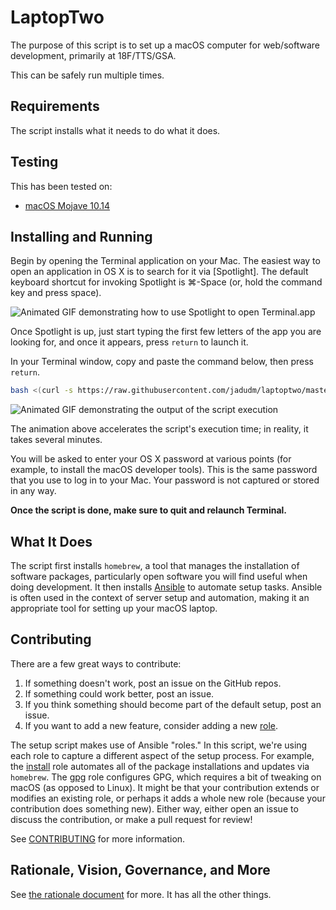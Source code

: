 # LaptopTwo

The purpose of this script is to set up a macOS computer for web/software development, primarily at 18F/TTS/GSA. 

This can be safely run multiple times.

## Requirements

The script installs what it needs to do what it does. 

## Testing

This has been tested on:

* [macOS Mojave 10.14](https://www.apple.com/osx/)

## Installing and Running

Begin by opening the Terminal application on your Mac. The easiest way to open
an application in OS X is to search for it via [Spotlight]. The default
keyboard shortcut for invoking Spotlight is &#8984;-Space (or, hold the command key and press space). 

![Animated GIF demonstrating how to use Spotlight to open Terminal.app](images/open-terminal.gif)

Once Spotlight
is up, just start typing the first few letters of the app you are looking for,
and once it appears, press `return` to launch it.

In your Terminal window, copy and paste the command below, then press `return`.

```sh
bash <(curl -s https://raw.githubusercontent.com/jadudm/laptoptwo/master/bootstrap.sh)
```

![Animated GIF demonstrating the output of the script execution](images/script-output.gif)

The animation above accelerates the script's execution time; in reality, it takes several minutes.

You will be asked to enter your OS X password at various
points (for example, to install the macOS developer tools). This is the same password that you use to log in to your Mac. Your password is not captured or stored in any way.

**Once the script is done, make sure to quit and relaunch Terminal.**

## What It Does

The script first installs `homebrew`, a tool that manages the installation of software packages, particularly open software you will find useful when doing development. It then installs [Ansible](https://www.ansible.com/) to automate setup tasks. Ansible is often used in the context of server setup and automation, making it an appropriate tool for setting up your macOS laptop.

## Contributing

There are a few great ways to contribute:

1. If something doesn't work, post an issue on the GitHub repos.
2. If something could work better, post an issue.
3. If you think something should become part of the default setup, post an issue.
4. If you want to add a new feature, consider adding a new [role](https://docs.ansible.com/ansible/latest/user_guide/playbooks_reuse_roles.html).

The setup script makes use of Ansible "roles." In this script, we're using each role to capture a different aspect of the setup process. For example, the [install](roles/install) role automates all of the package installations and updates via `homebrew`. The [gpg](roles/gpg) role configures GPG, which requires a bit of tweaking on macOS (as opposed to Linux). It might be that your contribution extends or modifies an existing role, or perhaps it adds a whole new role (because your contribution does something new). Either way, either open an issue to discuss the contribution, or make a pull request for review!

See [CONTRIBUTING](CONTRIBUTING.md) for more information.

## Rationale, Vision, Governance, and More

See [the rationale document](RATIONALE.md) for more. It has all the other things.
